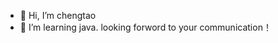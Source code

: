 - 👋 Hi, I’m chengtao
- 🌱 I’m learning java. 
looking forword to your communication！

<!---
chengsecret/chengsecret is a ✨ special ✨ repository because its `README.md` (this file) appears on your GitHub profile.
You can click the Preview link to take a look at your changes.
--->
